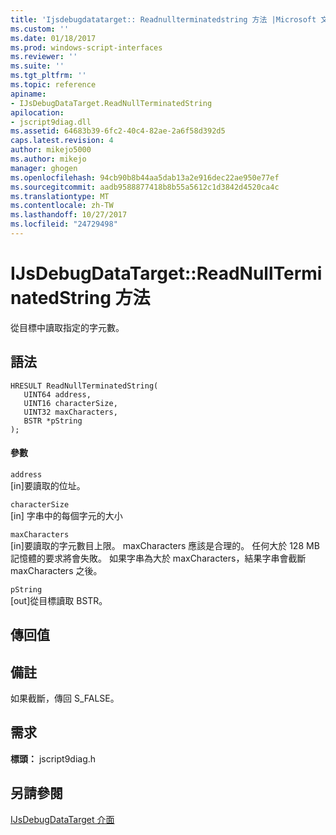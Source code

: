 ```yaml
---
title: 'Ijsdebugdatatarget:: Readnullterminatedstring 方法 |Microsoft 文件'
ms.custom: ''
ms.date: 01/18/2017
ms.prod: windows-script-interfaces
ms.reviewer: ''
ms.suite: ''
ms.tgt_pltfrm: ''
ms.topic: reference
apiname:
- IJsDebugDataTarget.ReadNullTerminatedString
apilocation:
- jscript9diag.dll
ms.assetid: 64683b39-6fc2-40c4-82ae-2a6f58d392d5
caps.latest.revision: 4
author: mikejo5000
ms.author: mikejo
manager: ghogen
ms.openlocfilehash: 94cb90b8b44aa5dab13a2e916dec22ae950e77ef
ms.sourcegitcommit: aadb9588877418b8b55a5612c1d3842d4520ca4c
ms.translationtype: MT
ms.contentlocale: zh-TW
ms.lasthandoff: 10/27/2017
ms.locfileid: "24729498"
---
```

# <a name="ijsdebugdatatargetreadnullterminatedstring-method"></a>IJsDebugDataTarget::ReadNullTerminatedString 方法
從目標中讀取指定的字元數。  
  
## <a name="syntax"></a>語法  
  
```  
HRESULT ReadNullTerminatedString(  
   UINT64 address,  
   UINT16 characterSize,  
   UINT32 maxCharacters,  
   BSTR *pString  
);  
```  
  
#### <a name="parameters"></a>參數  
 `address`  
 [in]要讀取的位址。  
  
 `characterSize`  
 [in] 字串中的每個字元的大小  
  
 `maxCharacters`  
 [in]要讀取的字元數目上限。 maxCharacters 應該是合理的。 任何大於 128 MB 記憶體的要求將會失敗。  如果字串為大於 maxCharacters，結果字串會截斷 maxCharacters 之後。  
  
 `pString`  
 [out]從目標讀取 BSTR。  
  
## <a name="return-value"></a>傳回值  
  
## <a name="remarks"></a>備註  
 如果截斷，傳回 S_FALSE。  
  
## <a name="requirements"></a>需求  
 **標頭：** jscript9diag.h  
  
## <a name="see-also"></a>另請參閱  
 [IJsDebugDataTarget 介面](../../winscript/reference/ijsdebugdatatarget-interface.md)